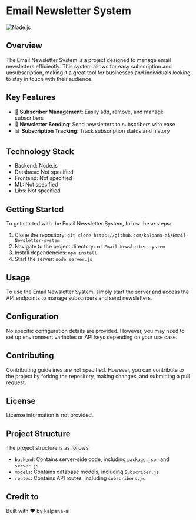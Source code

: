 # Email Newsletter System
[![Node.js](https://img.shields.io/badge/Node.js-339933?style=for-the-badge&logo=node.js&logoColor=white)](https://nodejs.org/)

## Overview
The Email Newsletter System is a project designed to manage email newsletters efficiently. This system allows for easy subscription and unsubscription, making it a great tool for businesses and individuals looking to stay in touch with their audience.

## Key Features
* 📝 **Subscriber Management**: Easily add, remove, and manage subscribers
* 📧 **Newsletter Sending**: Send newsletters to subscribers with ease
* 📊 **Subscription Tracking**: Track subscription status and history

## Technology Stack
* Backend: Node.js
* Database: Not specified
* Frontend: Not specified
* ML: Not specified
* Libs: Not specified

## Getting Started
To get started with the Email Newsletter System, follow these steps:
1. Clone the repository: `git clone https://github.com/kalpana-ai/Email-Newsletter-system`
2. Navigate to the project directory: `cd Email-Newsletter-system`
3. Install dependencies: `npm install`
4. Start the server: `node server.js`

## Usage
To use the Email Newsletter System, simply start the server and access the API endpoints to manage subscribers and send newsletters.

## Configuration
No specific configuration details are provided. However, you may need to set up environment variables or API keys depending on your use case.

## Contributing
Contributing guidelines are not specified. However, you can contribute to the project by forking the repository, making changes, and submitting a pull request.

## License
License information is not provided.

## Project Structure
The project structure is as follows:
* `backend`: Contains server-side code, including `package.json` and `server.js`
* `models`: Contains database models, including `Subscriber.js`
* `routes`: Contains API routes, including `subscribers.js`

## Credit to
Built with ❤️ by kalpana-ai
